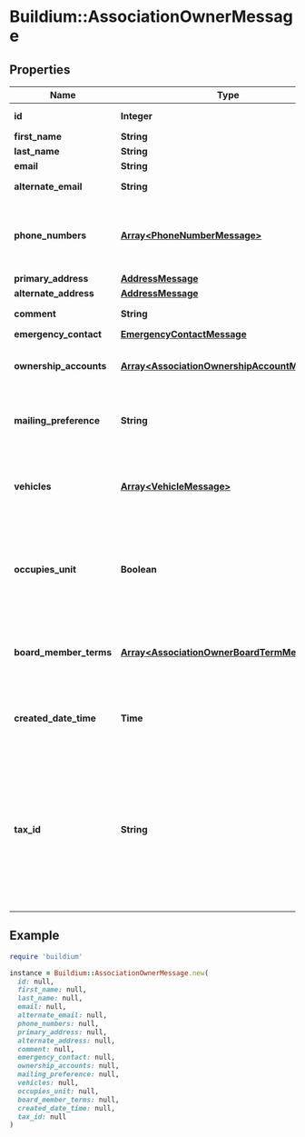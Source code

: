 # Buildium::AssociationOwnerMessage

## Properties

| Name | Type | Description | Notes |
| ---- | ---- | ----------- | ----- |
| **id** | **Integer** | Unique identifier. | [optional] |
| **first_name** | **String** | First name. | [optional] |
| **last_name** | **String** | Last name. | [optional] |
| **email** | **String** | Email. | [optional] |
| **alternate_email** | **String** | Alternate email. | [optional] |
| **phone_numbers** | [**Array&lt;PhoneNumberMessage&gt;**](PhoneNumberMessage.md) | List of phone numbers of the association user. | [optional] |
| **primary_address** | [**AddressMessage**](AddressMessage.md) |  | [optional] |
| **alternate_address** | [**AddressMessage**](AddressMessage.md) |  | [optional] |
| **comment** | **String** | General comments. | [optional] |
| **emergency_contact** | [**EmergencyContactMessage**](EmergencyContactMessage.md) |  | [optional] |
| **ownership_accounts** | [**Array&lt;AssociationOwnershipAccountMessage&gt;**](AssociationOwnershipAccountMessage.md) | List of associated ownership accounts. | [optional] |
| **mailing_preference** | **String** | Indicates the association owner&#39;s mailing preference. | [optional] |
| **vehicles** | [**Array&lt;VehicleMessage&gt;**](VehicleMessage.md) | List of vehicles associated with the association owner. | [optional] |
| **occupies_unit** | **Boolean** | Indicates if the association owner occupies a unit(s) within the association. | [optional] |
| **board_member_terms** | [**Array&lt;AssociationOwnerBoardTermMessage&gt;**](AssociationOwnerBoardTermMessage.md) | List of Board Member Terms for the given Association Owner(s) | [optional] |
| **created_date_time** | **Time** | Date and time the association owner was created. | [optional] |
| **tax_id** | **String** | Taxpayer identification number. Examples of United States identification numbers are Social Security number or a Employer Identification Number. | [optional] |

## Example

```ruby
require 'buildium'

instance = Buildium::AssociationOwnerMessage.new(
  id: null,
  first_name: null,
  last_name: null,
  email: null,
  alternate_email: null,
  phone_numbers: null,
  primary_address: null,
  alternate_address: null,
  comment: null,
  emergency_contact: null,
  ownership_accounts: null,
  mailing_preference: null,
  vehicles: null,
  occupies_unit: null,
  board_member_terms: null,
  created_date_time: null,
  tax_id: null
)
```

